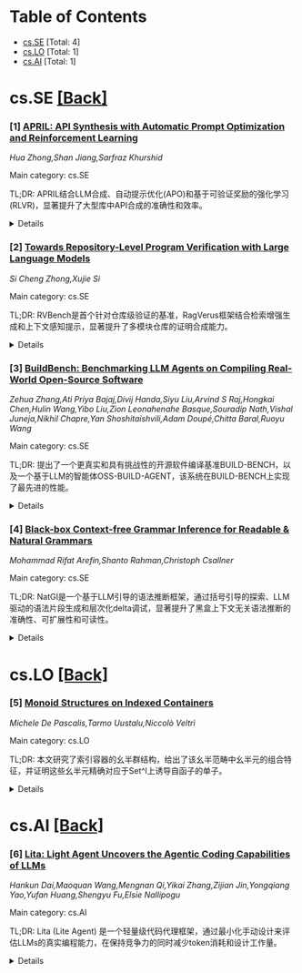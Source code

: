 <div id=toc></div>

# Table of Contents

- [cs.SE](#cs.SE) [Total: 4]
- [cs.LO](#cs.LO) [Total: 1]
- [cs.AI](#cs.AI) [Total: 1]


<div id='cs.SE'></div>

# cs.SE [[Back]](#toc)

### [1] [APRIL: API Synthesis with Automatic Prompt Optimization and Reinforcement Learning](https://arxiv.org/abs/2509.25196)
*Hua Zhong,Shan Jiang,Sarfraz Khurshid*

Main category: cs.SE

TL;DR: APRIL结合LLM合成、自动提示优化(APO)和基于可验证奖励的强化学习(RLVR)，显著提升了大型库中API合成的准确性和效率。


<details>
  <summary>Details</summary>
Motivation: 传统组件合成方法搜索空间大且依赖人工规范，而LLM生成代码存在幻觉和上下文信息不足的问题，需要更可靠的API合成方案。

Method: 使用APO迭代优化提示，同时通过RLVR对策略进行微调以实现功能正确性，构建高效合成流水线。

Result: 在81个真实API上评估，相比专家提示指导的未微调LLM，APRIL取得显著改进。

Conclusion: APO和RLVR的集成为大型库中的组件式API合成提供了稳健、可扩展的路径。

Abstract: APIs are central to modern software development, yet composing new APIs from
large libraries is difficult due to the exponential search space; traditional
component-based synthesis relies on costly exploration and hand-crafted
specifications. While large language models (LLMs) can generate implementations
from natural language, hallucinations and limited access to up-to-date
contextual information often yield incorrect code. In this paper, we present
APRIL, an approach that combines LLM-based synthesis with Automatic Prompt
Optimization (APO) and Reinforcement Learning from Verifiable Rewards (RLVR):
APO iteratively refines prompts for a frozen model, while RLVR fine-tunes the
policy toward functional correctness, producing an efficient synthesis
pipeline. Evaluated on 81 real-world APIs from widely used scientific Python
libraries and benchmarked against instruction-tuned but unfine-tuned LLMs
guided by expert prompts, APRIL achieves substantial improvements. These
results indicate that integrating APO and RLVR provides a robust, scalable path
for component-based API synthesis in large libraries.

</details>


### [2] [Towards Repository-Level Program Verification with Large Language Models](https://arxiv.org/abs/2509.25197)
*Si Cheng Zhong,Xujie Si*

Main category: cs.SE

TL;DR: RVBench是首个针对仓库级验证的基准，RagVerus框架结合检索增强生成和上下文感知提示，显著提升了多模块仓库的证明合成能力。


<details>
  <summary>Details</summary>
Motivation: 现有LLM方法主要关注孤立的函数级验证任务，忽略了跨模块依赖和全局上下文等关键挑战，难以扩展到真实世界项目的自动化形式验证。

Method: 引入RVBench仓库级验证基准，并开发RagVerus框架，该框架结合检索增强生成和上下文感知提示来自动化多模块仓库的证明合成。

Result: RagVerus在受限模型推理预算下，将现有基准的证明通过率提高了三倍，在更具挑战性的RVBench基准上实现了27%的相对改进。

Conclusion: RagVerus提供了一个可扩展且样本高效的验证解决方案，能够有效处理仓库级的形式验证挑战。

Abstract: Recent advancements in large language models (LLMs) suggest great promises in
code and proof generations. However, scaling automated formal verification to
real-world projects requires resolving cross-module dependencies and global
contexts, which are crucial challenges overlooked by existing LLM-based methods
with a special focus on targeting isolated, function-level verification tasks.
To systematically explore and address the significant challenges of verifying
entire software repositories, we introduce RVBench, the first verification
benchmark explicitly designed for repository-level evaluation, constructed from
four diverse and complex open-source Verus projects.
  We further introduce RagVerus, an extensible framework that synergizes
retrieval-augmented generation with context-aware prompting to automate proof
synthesis for multi-module repositories. RagVerus triples proof pass rates on
existing benchmarks under constrained model inference budgets, and achieves a
27% relative improvement on the more challenging RVBench benchmark,
demonstrating a scalable and sample-efficient verification solution.

</details>


### [3] [BuildBench: Benchmarking LLM Agents on Compiling Real-World Open-Source Software](https://arxiv.org/abs/2509.25248)
*Zehua Zhang,Ati Priya Bajaj,Divij Handa,Siyu Liu,Arvind S Raj,Hongkai Chen,Hulin Wang,Yibo Liu,Zion Leonahenahe Basque,Souradip Nath,Vishal Juneja,Nikhil Chapre,Yan Shoshitaishvili,Adam Doupé,Chitta Baral,Ruoyu Wang*

Main category: cs.SE

TL;DR: 提出了一个更真实和具有挑战性的开源软件编译基准BUILD-BENCH，以及一个基于LLM的智能体OSS-BUILD-AGENT，该系统在BUILD-BENCH上实现了最先进的性能。


<details>
  <summary>Details</summary>
Motivation: 现有的开源软件编译方法依赖手动制定的规则和工作流，无法适应需要定制配置或环境设置的开源软件。最近使用大语言模型的尝试只对高评分开源软件子集进行评估，低估了真实编译挑战。

Method: 提出了OSS-BUILD-AGENT智能体系统，具有增强的构建指令检索模块，能够适应异构开源软件特性。

Result: OSS-BUILD-AGENT在BUILD-BENCH基准上实现了最先进的性能，并提供了不同编译方法设计选择及其对整体任务影响的详细分析。

Conclusion: BUILD-BENCH的性能能够真实反映智能体处理复杂软件工程任务的能力，该基准将推动软件开发和软件安全领域的创新。

Abstract: Automatically compiling open-source software (OSS) projects is a vital,
labor-intensive, and complex task, which makes it a good challenge for LLM
Agents. Existing methods rely on manually curated rules and workflows, which
cannot adapt to OSS that requires customized configuration or environment
setup. Recent attempts using Large Language Models (LLMs) used selective
evaluation on a subset of highly rated OSS, a practice that underestimates the
realistic challenges of OSS compilation. In practice, compilation instructions
are often absent, dependencies are undocumented, and successful builds may even
require patching source files or modifying build scripts. We propose a more
challenging and realistic benchmark, BUILD-BENCH, comprising OSS that are more
diverse in quality, scale, and characteristics. Furthermore, we propose a
strong baseline LLM-based agent, OSS-BUILD-AGENT, an effective system with
enhanced build instruction retrieval module that achieves state-of-the-art
performance on BUILD-BENCH and is adaptable to heterogeneous OSS
characteristics. We also provide detailed analysis regarding different
compilation method design choices and their influence to the whole task,
offering insights to guide future advances. We believe performance on
BUILD-BENCH can faithfully reflect an agent's ability to tackle compilation as
a complex software engineering tasks, and, as such, our benchmark will spur
innovation with a significant impact on downstream applications in the fields
of software development and software security.

</details>


### [4] [Black-box Context-free Grammar Inference for Readable & Natural Grammars](https://arxiv.org/abs/2509.26616)
*Mohammad Rifat Arefin,Shanto Rahman,Christoph Csallner*

Main category: cs.SE

TL;DR: NatGI是一个基于LLM引导的语法推断框架，通过括号引导的探索、LLM驱动的语法片段生成和层次化delta调试，显著提升了黑盒上下文无关语法推断的准确性、可扩展性和可读性。


<details>
  <summary>Details</summary>
Motivation: 现有的语法推断工具（如Arvada、TreeVada、Kedavra）在处理大型复杂语言时存在可扩展性、可读性和准确性不足的问题。

Method: 1. 括号引导的语法片段探索：利用括号等语法线索提出结构良好的语法片段
2. LLM驱动的语法片段生成和非终端标签：生成有意义的非终端名称并选择更有前景的合并
3. 层次化delta调试：系统性地简化语法树，减少不必要的规则

Result: 在从小型语言到大型语言（如lua、c、mysql）的综合基准测试中，NatGI平均F1分数达到0.57，比最佳基线TreeVada高出25个百分点，在可解释性方面显著优于现有方法。

Conclusion: NatGI通过LLM引导的方法在保持高准确性的同时，生成了更紧凑、可解释的语法规则，使开发者和研究人员能够轻松检查、验证和理解推断出的语法结构和语义。

Abstract: Black-box context-free grammar inference is crucial for program analysis,
reverse engineering, and security, yet existing tools such as Arvada, TreeVada,
and Kedavra struggle with scalability, readability, and accuracy on large,
complex languages. We present NatGI, a novel LLM-guided grammar inference
framework that extends TreeVada's parse tree recovery with three key
innovations: bracket-guided bubble exploration, LLM-driven bubble generation
and non-terminal labeling, and hierarchical delta debugging (HDD) for
systematic tree simplification. Bracket-guided exploration leverages syntactic
cues such as parentheses to propose well-structured grammar fragments, while
LLM guidance produces meaningful non-terminal names and selects more promising
merges. Finally, HDD incrementally reduces unnecessary rules, which makes the
grammars both compact and interpretable. In our experiments, we evaluate NatGI
on a comprehensive benchmark suite ranging from small languages to larger ones
such as lua, c, and mysql. Our results show that NatGI consistently outperforms
strong baselines in terms of F1 score. On average, NatGI achieves an F1 score
of 0.57, which is 25pp (percentage points) higher than the best-performing
baseline, TreeVada. In the case of interpretability, our generated grammars
perform significantly better than those produced by existing approaches.
Leveraging LLM-based node renaming and bubble exploration, NatGI produces rules
with meaningful non-terminal names and compact structures that align more
closely with human intuition. As a result, developers and researchers can
achieve higher accuracy while still being able to easily inspect, verify, and
reason about the structure and semantics of the induced grammars.

</details>


<div id='cs.LO'></div>

# cs.LO [[Back]](#toc)

### [5] [Monoid Structures on Indexed Containers](https://arxiv.org/abs/2509.25879)
*Michele De Pascalis,Tarmo Uustalu,Niccolò Veltrì*

Main category: cs.LO

TL;DR: 本文研究了索引容器的幺半群结构，给出了该幺半范畴中幺半元的组合特征，并证明这些幺半元精确对应于Set^I上诱导自函子的单子。


<details>
  <summary>Details</summary>
Motivation: 为了更好地适应依赖类型编程的范围，索引容器推广了容器的概念。研究索引容器的幺半群结构有助于理解单子的组合性质。

Method: 考虑I-索引容器范畴的幺半群结构，其中张量积描述相应诱导自函子的复合。给出该幺半范畴中幺半元的组合特征化。

Result: 证明了这些幺半元精确对应于Set^I上诱导自函子的单子，并提供了包括两个单子的积、状态和writer单子的索引变体以及自由单子等实例。

Conclusion: 索引容器的幺半群结构为理解单子的组合提供了新的视角，结果在Cubical Agda中进行了形式化验证。

Abstract: Containers represent a wide class of type constructions relevant for
functional programming and (co)inductive reasoning. Indexed containers
generalize this notion to better fit the scope of dependently typed
programming. When interpreting types to be sets, a container describes an
endofunctor on the category of sets while an I-indexed container describes an
endofunctor on the category Set^I of I-indexed families of sets.
  We consider the monoidal structure on the category of I-indexed containers
whose tensor product of containers describes the composition of the respective
induced endofunctors. We then give a combinatorial characterization of monoids
in this monoidal category, and we show how these monoids correspond precisely
to monads on the induced endofunctors on Set^I. Lastly, we conclude by
presenting some examples of monads on Set^I that fall under our
characterization, including the product of two monads, indexed variants of the
state and the writer monads and an example of a free monad. The technical
results of this work are accompanied by a formalization in the proof assistant
Cubical Agda.

</details>


<div id='cs.AI'></div>

# cs.AI [[Back]](#toc)

### [6] [Lita: Light Agent Uncovers the Agentic Coding Capabilities of LLMs](https://arxiv.org/abs/2509.25873)
*Hankun Dai,Maoquan Wang,Mengnan Qi,Yikai Zhang,Zijian Jin,Yongqiang Yao,Yufan Huang,Shengyu Fu,Elsie Nallipogu*

Main category: cs.AI

TL;DR: Lita (Lite Agent) 是一个轻量级代码代理框架，通过最小化手动设计来评估LLMs的真实编程能力，在保持竞争力的同时减少token消耗和设计工作量。


<details>
  <summary>Details</summary>
Motivation: 当前代码代理设计过度依赖复杂的手工工作流程和工具集，导致性能对提示调优敏感、人类干预掩盖模型真实能力、构建维护成本高，且存在数据泄露风险。

Method: 引入Lita框架，操作化"轻量"原则，在保留完全自主代理基本要素的同时最小化手动设计，实现更忠实和统一的评估。

Result: 在Aider Polyglot和SWE-Bench上的实验表明，Lita相比基于工作流程和代理基线实现了竞争性或更优的性能，同时消耗更少token且设计工作量显著降低。

Conclusion: Lita足以揭示现代LLMs的底层编程能力，并提出代理复杂度定律：随着核心模型改进，不同复杂度代理间的性能差距将缩小至可忽略程度。

Abstract: Large language models (LLMs) are increasingly being applied to programming
tasks, ranging from single-turn code completion to autonomous agents. Current
code agent designs frequently depend on complex, hand-crafted workflows and
tool sets. However, this reliance on elaborate scaffolding presents several
challenges: agent performance becomes overly dependent on prompt tuning and
custom design choices, heavy human intervention obscures a model's true
underlying capabilities, and intricate pipelines are costly to build and
maintain. Furthermore, optimizing complex task prompts increases the risk of
data leakage. Currently, when introducing new models, LLM providers like OpenAI
and Anthropic often publish benchmark scores to demonstrate their models'
coding proficiency, but keep their proprietary evaluation frameworks
confidential. To address these limitations, we introduce Lita (Lite Agent),
which operationalizes liteness, a principle of minimizing manual design while
retaining the essential elements of a fully autonomous agent. Lita enables a
more faithful and unified evaluation without elaborate scaffolding. Experiments
on the Aider Polyglot and SWE-Bench with frontier models demonstrate that Lita
achieves competitive or superior performance compared to workflow-based and
agentic baselines. Crucially, Lita also consumes fewer tokens and requires
significantly less design effort. Our results suggest that Lita is sufficient
to reveal the underlying coding competence of modern LLMs. Finally, we propose
the Agent Complexity Law: the performance gap between agents of varying
complexity, from simple to sophisticated designs, will shrink as the core model
improves, ultimately converging to a negligible difference.

</details>
